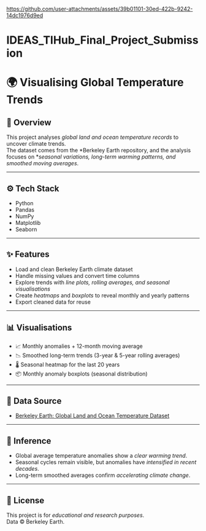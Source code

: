 

https://github.com/user-attachments/assets/39b01101-30ed-422b-9242-14dc1976d9ed

# IDEAS_TIHub_Final_Project_Submission

# 🌍 Visualising Global Temperature Trends

## 📌 Overview
This project analyses *global land and ocean temperature records* to uncover climate trends.  
The dataset comes from the *Berkeley Earth repository, and the analysis focuses on **seasonal variations, long-term warming patterns, and smoothed moving averages*.

---

## ⚙ Tech Stack
- Python  
- Pandas  
- NumPy  
- Matplotlib  
- Seaborn  

---

## ✨ Features
- Load and clean Berkeley Earth climate dataset  
- Handle missing values and convert time columns  
- Explore trends with *line plots, rolling averages, and seasonal visualisations*  
- Create *heatmaps* and *boxplots* to reveal monthly and yearly patterns  
- Export cleaned data for reuse  

---

## 📊 Visualisations
- 📈 Monthly anomalies + 12-month moving average  
- 📉 Smoothed long-term trends (3-year & 5-year rolling averages)  
- 🌡 Seasonal heatmap for the last 20 years  
- 📦 Monthly anomaly boxplots (seasonal distribution)  

---

## 📂 Data Source
- [Berkeley Earth: Global Land and Ocean Temperature Dataset](https://berkeley-earth-temperature.s3.us-west-1.amazonaws.com/Global/Land_and_Ocean_complete.txt)

---

## 📌 Inference
- Global average temperature anomalies show a *clear warming trend*.  
- Seasonal cycles remain visible, but anomalies have *intensified in recent decades*.  
- Long-term smoothed averages confirm *accelerating climate change*.  

---

## 📜 License
This project is for *educational and research purposes*.  
Data © Berkeley Earth.

